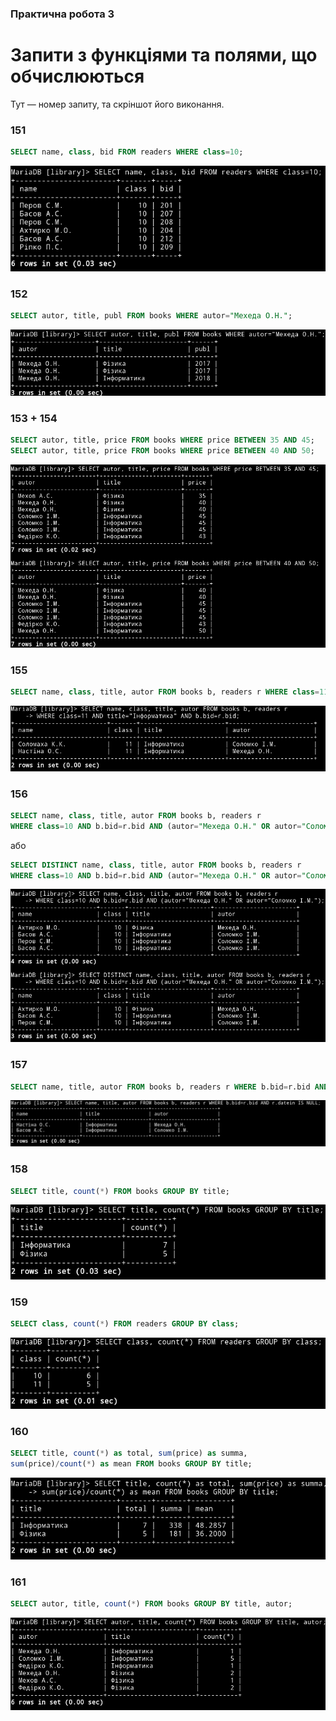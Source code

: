 ### Практична робота 3

Запити з функціями та полями, що обчислюються
=============================================

Тут — номер запиту, та скріншот його виконання.

### 151

```sql
SELECT name, class, bid FROM readers WHERE class=10;
```
![151](ms151.png)

### 152

```sql
SELECT autor, title, publ FROM books WHERE autor="Мехеда О.Н.";
```

![152](ms152.png)

### 153 + 154

```sql
SELECT autor, title, price FROM books WHERE price BETWEEN 35 AND 45;
SELECT autor, title, price FROM books WHERE price BETWEEN 40 AND 50;
```

![153](ms153.png)

### 155

```sql
SELECT name, class, title, autor FROM books b, readers r WHERE class=11 AND title="Iнформатика" AND b.bid=r.bid;
```

![155](ms155.png)

### 156

```sql
SELECT name, class, title, autor FROM books b, readers r 
WHERE class=10 AND b.bid=r.bid AND (autor="Мехеда О.Н." OR autor="Соломко І.М.");
```

або

```sql
SELECT DISTINCT name, class, title, autor FROM books b, readers r 
WHERE class=10 AND b.bid=r.bid AND (autor="Мехеда О.Н." OR autor="Соломко І.М.");
```

![156](ms156.png)


### 157

```sql
SELECT name, title, autor FROM books b, readers r WHERE b.bid=r.bid AND r.datein IS NULL;
```

![157](ms157.png)


### 158

```sql
SELECT title, count(*) FROM books GROUP BY title;
```

![158](ms158.png)

### 159

```sql
SELECT class, count(*) FROM readers GROUP BY class;
```

![159](ms159.png)


### 160

```sql
SELECT title, count(*) as total, sum(price) as summa,
sum(price)/count(*) as mean FROM books GROUP BY title;
```

![160](ms160.png)

### 161

```sql
SELECT autor, title, count(*) FROM books GROUP BY title, autor;
```
![161](ms161.png)
